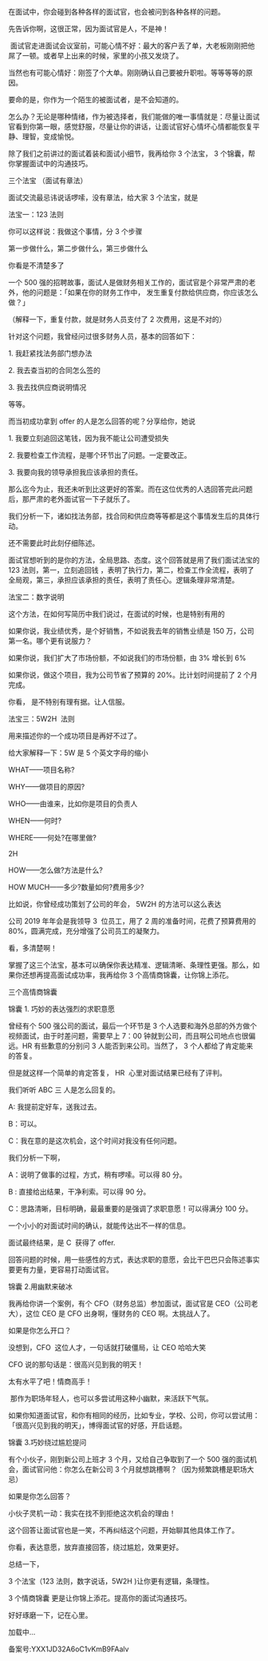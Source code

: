 在面试中，你会碰到各种各样的面试官，也会被问到各种各样的问题。

先告诉你啊，这很正常，因为面试官是人，不是神！

 面试官走进面试会议室前，可能心情不好：最大的客户丢了单，大老板刚刚把他屌了一顿。或者早上出来的时候，家里的小孩又发烧了。

当然也有可能心情好：刚签了个大单。刚刚确认自己要被升职啦。等等等等的原因。

要命的是，你作为一个陌生的被面试者，是不会知道的。

怎么办？无论是哪种情绪，作为被选择者，我们能做的唯一事情就是：尽量让面试官看到你第一眼，感觉舒服，尽量让你的讲话，让面试官好心情坏心情都能恢复平静、理智，变成愉悦。

除了我们之前讲过的面试着装和面试小细节，我再给你 3 个法宝， 3 个锦囊，帮你掌握面试中的沟通技巧。

三个法宝 （面试有章法）

面试交流最忌讳说话啰嗦，没有章法，给大家 3 个法宝，就是

法宝一：123 法则

你可以这样说：我做这个事情，分 3 个步骤

第一步做什么，第二步做什么，第三步做什么

你看是不清楚多了

一个 500 强的招聘故事，面试人是做财务相关工作的，面试官是个非常严肃的老外，他的问题是：「如果在你的财务工作中， 发生重复付款给供应商，你应该怎么做？」

（解释一下，重复付款，就是财务人员支付了 2 次费用，这是不对的）

针对这个问题，我曾经问过很多财务人员，基本的回答如下：

1\. 我赶紧找法务部门想办法

2\. 我去查当初的合同怎么签的

3\. 我去找供应商说明情况

等等。

而当初成功拿到 offer 的人是怎么回答的呢？分享给你，她说

1\. 我要立刻追回这笔钱，因为我不能让公司遭受损失

2\. 我要检查工作流程，是哪个环节出了问题。一定要改正。

3\. 我要向我的领导承担我应该承担的责任。

那么迄今为止，我还未听到比这更好的答案。而在这位优秀的人选回答完此问题后，那严肃的老外面试官一下子就乐了。

我们分析一下，诸如找法务部，找合同和供应商等等都是这个事情发生后的具体行动。

还不需要此时此刻仔细陈述。

面试官想听到的是你的方法，全局思路、态度。这个回答就是用了我们面试法宝的 123 法则，第一，立刻追回钱 ，表明了执行力，第二，检查工作全流程，表明了全局观，第三，承担应该承担的责任，表明了责任心。逻辑条理非常清楚。

法宝二：数字说明

这个方法，在如何写简历中我们说过，在面试的时候，也是特别有用的

如果你说，我业绩优秀，是个好销售，不如说我去年的销售业绩是 150 万，公司第一名。哪个更有说服力？

如果你说，我们扩大了市场份额，不如说我们的市场份额，由 3\% 增长到 6\%

如果你说，做这个项目，我为公司节省了预算的 20\%。比计划时间提前了 2 个月完成。

你看， 是不特别有理有据。让人信服。

法宝三：5W2H  法则

用来描述你的一个成功项目是再好不过了。

给大家解释一下：5W 是 5 个英文字母的缩小

WHAT——项目名称\?

WHY——做项目的原因\?

WHO——由谁来，比如你是项目的负责人

WHEN——何时\? 

WHERE——何处\?在哪里做\? 

2H 

HOW——怎么做\?方法是什么\?

HOW MUCH——多少\?数量如何\?费用多少\?

比如说，你曾经成功策划了公司的年会， 5W2H 的方法可以这么表达

公司 2019 年年会是我领导 3  位员工，用了 2 周的准备时间，花费了预算费用的 80\%，圆满完成，充分增强了公司员工的凝聚力。

看，多清楚啊！  

掌握了这三个法宝，基本可以确保你表达精准、逻辑清晰、条理性更强。那么，如果你还想再提高面试成功率，我再给你 3 个高情商锦囊，让你锦上添花。

三个高情商锦囊

锦囊 1. 巧妙的表达强烈的求职意愿

曾经有个 500 强公司的面试，最后一个环节是 3 个人选要和海外总部的外方做个视频面试，由于时差问题，需要早上 7：00 钟就到公司，而且啊公司地点也很偏远。HR 有些歉意的分别问 3 人能否到来公司。当然了， 3 个人都给了肯定能来的答复。

但是就这样一个简单的肯定答复， HR  心里对面试结果已经有了评判。

我们听听 ABC 三 人是怎么回复的。

A: 我提前定好车，送我过去。

B：可以。 

C：我在意的是这次机会，这个时间对我没有任何问题。

我们分析一下啊，

A：说明了做事的过程，方式，稍有啰嗦。可以得 80 分。

B : 直接给出结果，干净利索。可以得 90 分。

C：思路清晰，目标明确，最最重要的是强调了求职意愿！可以得满分 100 分。

一个小小的对面试时间的确认，就能传达出不一样的信息。

面试最终结果，是 C  获得了 offer.

回答问题的时候，用一些感性的方式，表达求职的意愿，会比干巴巴只会陈述事实要更有力量，更容易打动面试官。

锦囊 2.用幽默来破冰

我再给你讲一个案例，有个 CFO（财务总监）参加面试，面试官是 CEO（公司老大），这位 CEO 是 CFO 出身啊，懂财务的 CEO 啊。太挑战人了。

如果是你怎么开口？

没想到，CFO  这位人才，一句话就打破僵局，让 CEO 哈哈大笑

CFO 说的那句话是：很高兴见到我的明天！

太有水平了吧！情商高手！

 那作为职场年轻人，也可以多尝试用这种小幽默，来活跃下气氛。

如果你知道面试官，和你有相同的经历，比如专业，学校、公司，你可以尝试用：「很高兴见到我的明天」，博得面试官的好感，开启话题。

锦囊 3.巧妙绕过尴尬提问

有个小伙子，刚到新公司上班才 3 个月，又给自己争取到了一个 500 强的面试机会，面试官问他：你怎么在新公司 3 个月就想跳槽啊？（因为频繁跳槽是职场大忌）

如果是你怎么回答？

小伙子灵机一动：我实在找不到拒绝这次机会的理由！

这个回答让面试官也是一笑，不再纠结这个问题，开始聊其他具体工作了。

你看，表达意愿，放弃直接回答，绕过尴尬，效果更好。

总结一下，

3 个法宝（123 法则，数字说话，5W2H \)让你更有逻辑，条理性。

3 个情商锦囊 更是让你锦上添花。提高你的面试沟通技巧。

好好琢磨一下，记在心里。

加载中...

  

备案号:YXX1JD32A6oC1vKmB9FAalv